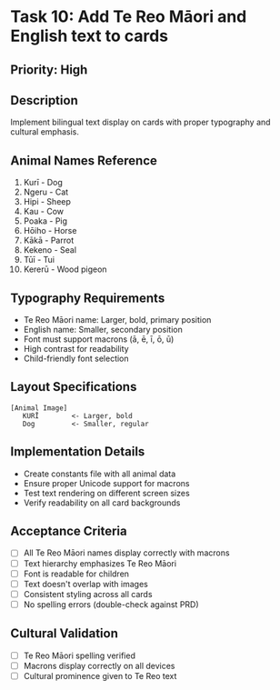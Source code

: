 # Task 10: Add Te Reo Māori and English text to cards

## Priority: High

## Description
Implement bilingual text display on cards with proper typography and cultural emphasis.

## Animal Names Reference
1. Kurī - Dog
2. Ngeru - Cat
3. Hipi - Sheep
4. Kau - Cow
5. Poaka - Pig
6. Hōiho - Horse
7. Kākā - Parrot
8. Kekeno - Seal
9. Tūī - Tui
10. Kererū - Wood pigeon

## Typography Requirements
- Te Reo Māori name: Larger, bold, primary position
- English name: Smaller, secondary position
- Font must support macrons (ā, ē, ī, ō, ū)
- High contrast for readability
- Child-friendly font selection

## Layout Specifications
```
[Animal Image]
   KURĪ        <- Larger, bold
   Dog         <- Smaller, regular
```

## Implementation Details
- Create constants file with all animal data
- Ensure proper Unicode support for macrons
- Test text rendering on different screen sizes
- Verify readability on all card backgrounds

## Acceptance Criteria
- [ ] All Te Reo Māori names display correctly with macrons
- [ ] Text hierarchy emphasizes Te Reo Māori
- [ ] Font is readable for children
- [ ] Text doesn't overlap with images
- [ ] Consistent styling across all cards
- [ ] No spelling errors (double-check against PRD)

## Cultural Validation
- [ ] Te Reo Māori spelling verified
- [ ] Macrons display correctly on all devices
- [ ] Cultural prominence given to Te Reo text